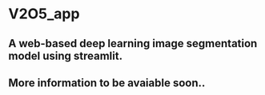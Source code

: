 # V2O5_app
## A web-based deep learning image segmentation model using streamlit. 
## More information to be avaiable soon..
